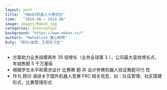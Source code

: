 ```yaml
---
layout: post
title:  "MAKEX机器人大赛初创"
time:   "2019.06 – 2019.08"
image: images/MakeX.jpg
categories: Internships
background: "https://www.makex.cc/"
authors: "Makeblock 童心制物"
Duty: "顾问/运营，工程实习生"
---
```

- 方案助力业务规模两年 35 倍增长（业务全球第 3 ），公司最大营收增长点，年销售额 5 千万量级
- 根据学生水平和需求设计 比赛赛 题 并 设计参赛机器人验证赛题可行 性
- 作为 顾问 演讲关于国外机器人竞赛 FRC 相关信息，如：队伍管理，社区搭建形式，比赛管理形式